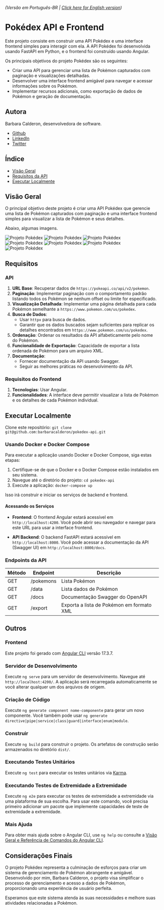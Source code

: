 _(Versão em Português-BR | [Click here for English version](https://github.com/barbaracalderon/pokedex-api/blob/main/README.md))_

# Pokédex API e Frontend

Este projeto consiste em construir uma API Pokédex e uma interface frontend simples para interagir com ela. A API Pokédex foi desenvolvida usando FastAPI em Python, e o frontend foi construído usando Angular.

Os principais objetivos do projeto Pokédex são os seguintes:
- Criar uma API para gerenciar uma lista de Pokémon capturados com paginação e visualizações detalhadas.
- Desenvolver uma interface frontend amigável para navegar e acessar informações sobre os Pokémon.
- Implementar recursos adicionais, como exportação de dados de Pokémon e geração de documentação.

## Autora
Barbara Calderon, desenvolvedora de software.

- [Github](https://www.github.com/barbaracalderon)
- [LinkedIn](https://www.linkedin.com/in/barbaracalderondev)
- [Twitter](https://www.x.com/bederoni)

## Índice
- [Visão Geral](#visão-geral)
- [Requisitos da API](#requisitos-da-api)
- [Executar Localmente](#executar-localmente)

## Visão Geral
O principal objetivo deste projeto é criar uma API Pokédex que gerencie uma lista de Pokémon capturados com paginação e uma interface frontend simples para visualizar a lista de Pokémon e seus detalhes.

Abaixo, algumas imagens.

![Projeto Pokédex](frontend/images/home.png)
![Projeto Pokédex](frontend/images/pokemon.png)
![Projeto Pokédex](frontend/images/data.png)
![Projeto Pokédex](frontend/images/data2.png)
![Projeto Pokédex](frontend/images/export.png)
![Projeto Pokédex](frontend/images/export2.png)
![Projeto Pokédex](frontend/images/swagger.png)

## Requisitos

### API
1. **URL Base**: Recuperar dados de `https://pokeapi.co/api/v2/pokemon`.
2. **Paginação**: Implementar paginação com o comportamento padrão listando todos os Pokémon se nenhum offset ou limite for especificado.
3. **Visualização Detalhada**: Implementar uma página detalhada para cada Pokémon semelhante a `https://www.pokemon.com/us/pokedex`.
4. **Busca de Dados**:
   - Usar `httpx` para busca de dados.
   - Garantir que os dados buscados sejam suficientes para replicar os detalhes encontrados em `https://www.pokemon.com/us/pokedex`.
5. **Ordenação**: Ordenar os resultados da API alfabeticamente pelo nome do Pokémon.
6. **Funcionalidade de Exportação**: Capacidade de exportar a lista ordenada de Pokémon para um arquivo XML.
7. **Documentação**:
   - Fornecer documentação da API usando Swagger.
   - Seguir as melhores práticas no desenvolvimento da API.

### Requisitos do Frontend
1. **Tecnologias**: Usar Angular.
2. **Funcionalidades**: A interface deve permitir visualizar a lista de Pokémon e os detalhes de cada Pokémon individual.

## Executar Localmente

Clone este repositório: `git clone git@github.com:barbaracalderon/pokedex-api.git`

### Usando Docker e Docker Compose

Para executar a aplicação usando Docker e Docker Compose, siga estas etapas:

1. Certifique-se de que o Docker e o Docker Compose estão instalados em seu sistema.
2. Navegue até o diretório do projeto: `cd pokedex-api`
3. Execute a aplicação: `docker-compose up`

Isso irá construir e iniciar os serviços de backend e frontend.

#### Acessando os Serviços

- **Frontend**: O frontend Angular estará acessível em `http://localhost:4200`. Você pode abrir seu navegador e navegar para este URL para usar a interface frontend.

- **API Backend**: O backend FastAPI estará acessível em `http://localhost:8000`. Você pode acessar a documentação da API (Swagger UI) em `http://localhost:8000/docs`.

### Endpoints da API
| Método | Endpoint          | Descrição                                    |
|--------|-------------------|----------------------------------------------|
| GET    | /pokemons         | Lista Pokémon                                |
| GET    | /data             | Lista dados de Pokémon                       |
| GET    | /docs             | Documentação Swagger do OpenAPI              |
| GET    | /export           | Exporta a lista de Pokémon em formato XML    |

## Outros

### Frontend

Este projeto foi gerado com [Angular CLI](https://github.com/angular/angular-cli) versão 17.3.7.

### Servidor de Desenvolvimento

Execute `ng serve` para um servidor de desenvolvimento. Navegue até `http://localhost:4200/`. A aplicação será recarregada automaticamente se você alterar qualquer um dos arquivos de origem.

### Criação de Código

Execute `ng generate component nome-componente` para gerar um novo componente. Você também pode usar `ng generate directive|pipe|service|class|guard|interface|enum|module`.

### Construir

Execute `ng build` para construir o projeto. Os artefatos de construção serão armazenados no diretório `dist/`.

### Executando Testes Unitários

Execute `ng test` para executar os testes unitários via [Karma](https://karma-runner.github.io).

### Executando Testes de Extremidade a Extremidade

Execute `ng e2e` para executar os testes de extremidade a extremidade via uma plataforma de sua escolha. Para usar este comando, você precisa primeiro adicionar um pacote que implemente capacidades de teste de extremidade a extremidade.

### Mais Ajuda

Para obter mais ajuda sobre o Angular CLI, use `ng help` ou consulte a [Visão Geral e Referência de Comandos do Angular CLI](https://angular.io/cli).

## Considerações Finais
O projeto Pokédex representa a culminação de esforços para criar um sistema de gerenciamento de Pokémon abrangente e amigável. Desenvolvido por mim, Barbara Calderon, o projeto visa simplificar o processo de gerenciamento e acesso a dados de Pokémon, proporcionando uma experiência de usuário perfeita.

Esperamos que este sistema atenda às suas necessidades e melhore suas atividades relacionadas a Pokémon.
